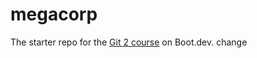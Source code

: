 # megacorp

The starter repo for the [Git 2 course](https://www.boot.dev/learn/learn-git-2) on Boot.dev.
change
